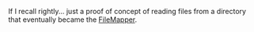 If I recall rightly... just a proof of concept of reading files from a directory that eventually became the [FileMapper](https://github.com/lucadavies/MiniProjects/tree/master/2018/FileMapper).
